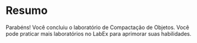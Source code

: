 # Resumo

Parabéns! Você concluiu o laboratório de Compactação de Objetos. Você pode praticar mais laboratórios no LabEx para aprimorar suas habilidades.
